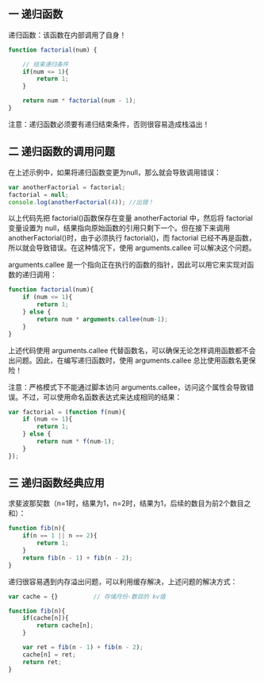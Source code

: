 ## 一 递归函数

递归函数：该函数在内部调用了自身！  

```js
function factorial(num) {

    // 结束递归条件
    if(num <= 1){
        return 1;
    }

    return num * factorial(num - 1);
}
```

注意：递归函数必须要有递归结束条件，否则很容易造成栈溢出！ 

## 二 递归函数的调用问题

在上述示例中，如果将递归函数变更为null，那么就会导致调用错误：
```js
var anotherFactorial = factorial;
factorial = null;
console.log(anotherFactorial(4)); //出错！
```

以上代码先把 factorial()函数保存在变量 anotherFactorial 中，然后将 factorial 变量设置为 null，结果指向原始函数的引用只剩下一个。但在接下来调用 anotherFactorial()时，由于必须执行 factorial()，而 factorial 已经不再是函数，所以就会导致错误。在这种情况下，使用 arguments.callee 可以解决这个问题。  

arguments.callee 是一个指向正在执行的函数的指针，因此可以用它来实现对函数的递归调用：
```js
function factorial(num){
    if (num <= 1){
        return 1;
    } else {
        return num * arguments.callee(num-1);
    }
}
```
上述代码使用 arguments.callee 代替函数名，可以确保无论怎样调用函数都不会出问题。因此，在编写递归函数时，使用 arguments.callee 总比使用函数名更保险！  

注意：严格模式下不能通过脚本访问 arguments.callee，访问这个属性会导致错误。不过，可以使用命名函数表达式来达成相同的结果：
```js
var factorial = (function f(num){
    if (num <= 1){
        return 1;
    } else {
        return num * f(num-1);
    }
});
```

## 三 递归函数经典应用

求斐波那契数（n=1时，结果为1，n=2时，结果为1，后续的数目为前2个数目之和）：
```js
function fib(n){
    if(n == 1 || n == 2){
        return 1;
    }
    return fib(n - 1) + fib(n - 2);
}
```

递归很容易遇到内存溢出问题，可以利用缓存解决，上述问题的解决方式：
```js
var cache = {}          // 存储月份-数目的 kv值

function fib(n){
    if(cache[n]){
        return cache[n];
    }

    var ret = fib(n - 1) + fib(n - 2);
    cache[n] = ret;
    return ret;
}

```
